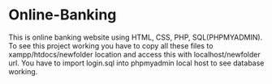 # Online-Banking
This is online banking website using HTML, CSS, PHP, SQL(PHPMYADMIN).
To see this project working you have to copy all these files to xampp/htdocs/newfolder location and access this with localhost/newfolder url.
You have to import login.sql into phpmyadmin local host to see database working.
